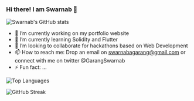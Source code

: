 ### Hi there! I am Swarnab 👋

![Swarnab's GitHub stats](https://github-readme-stats.vercel.app/api?username=swarnabgarang&show_icons=true&hide_border=true&count_private=true&theme=tokyonight)




- 🔭 I’m currently working on my portfolio website
- 🌱 I’m currently learning Solidity and Flutter
- 👯 I’m looking to collaborate for hackathons based on Web Development
- 📫 How to reach me: Drop an email on swarnabagarang@gmail.com or connect with me on twitter @GarangSwarnab
- ⚡ Fun fact: ...



![Top Languages](https://github-readme-stats.vercel.app/api/top-langs/?username=swarnabgarang&langs_count=6&theme=tokyonight)


![GitHub Streak](https://github-readme-streak-stats.herokuapp.com/?user=DenverCoder1&theme=tokyonight)
